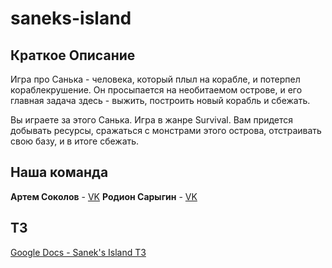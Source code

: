 # saneks-island
## Краткое Описание
Игра про Санька - человека, который плыл на корабле, и потерпел кораблекрушение. Он просыпается на необитаемом острове, и его главная задача здесь - выжить, построить новый корабль и сбежать.

Вы играете за этого Санька. Игра в жанре Survival. Вам придется добывать ресурсы, сражаться с монстрами этого острова, отстраивать свою базу, и в итоге сбежать.

## Наша команда
**Артем Соколов** - [VK](https://vk.com/prgyl)
**Родион Сарыгин** - [VK](https://vk.com/radyshenkya)

## ТЗ
[Google Docs - Sanek's Island ТЗ](https://docs.google.com/document/d/1w_fBK8nmMP8rSYfH01XECaUuhq5JwP1by4vZuIcGSjE/edit?usp=sharing)
